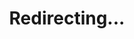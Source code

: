 ---
title: Redirecting...
layout: redirect
sitemap: false
permalink: /participants/UK
redirect_to: /participants/GBR/
---